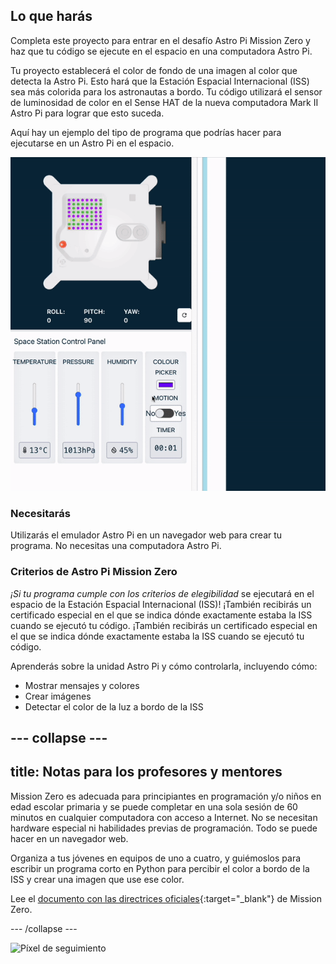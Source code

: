 ## Lo que harás

Completa este proyecto para entrar en el desafío Astro Pi Mission Zero y haz que tu código se ejecute en el espacio en una computadora Astro Pi.

Tu proyecto establecerá el color de fondo de una imagen al color que detecta la Astro Pi. Esto hará que la Estación Espacial Internacional (ISS) sea más colorida para los astronautas a bordo. Tu código utilizará el sensor de luminosidad de color en el Sense HAT de la nueva computadora Mark II Astro Pi para lograr que esto suceda.

Aquí hay un ejemplo del tipo de programa que podrías hacer para ejecutarse en un Astro Pi en el espacio.

![El emulador Sense HAT ejecutando un programa de ejemplo con una serpiente cuyo color de fondo cambia al color detectado.](images/finished.gif)

### Necesitarás

Utilizarás el emulador Astro Pi en un navegador web para crear tu programa. No necesitas una computadora Astro Pi.

### Criterios de Astro Pi Mission Zero

*¡Si tu programa cumple con los criterios de elegibilidad* se ejecutará en el espacio de la Estación Espacial Internacional (ISS)! ¡También recibirás un certificado especial en el que se indica dónde exactamente estaba la ISS cuando se ejecutó tu código. ¡También recibirás un certificado especial en el que se indica dónde exactamente estaba la ISS cuando se ejecutó tu código.

Aprenderás sobre la unidad Astro Pi y cómo controlarla, incluyendo cómo:
+ Mostrar mensajes y colores
+ Crear imágenes
+ Detectar el color de la luz a bordo de la ISS

--- collapse ---
---
title: Notas para los profesores y mentores
---

Mission Zero es adecuada para principiantes en programación y/o niños en edad escolar primaria y se puede completar en una sola sesión de 60 minutos en cualquier computadora con acceso a Internet. No se necesitan hardware especial ni habilidades previas de programación. Todo se puede hacer en un navegador web.

Organiza a tus jóvenes en equipos de uno a cuatro, y guiémoslos para escribir un programa corto en Python para percibir el color a bordo de la ISS y crear una imagen que use ese color.

Lee el [documento con las directrices oficiales](https://astro-pi.org/media/mission-zero-guidelines/Astro_Pi_Mission_Zero_Guidelines_2021_22-es.pdf){:target="_blank"} de Mission Zero.

--- /collapse ---

![Píxel de seguimiento](https://code.org/api/hour/begin_raspberrypi_astropi.png)
